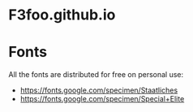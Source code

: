 # F3foo.github.io


# Fonts
All the fonts are distributed for free on personal use:
- https://fonts.google.com/specimen/Staatliches
- https://fonts.google.com/specimen/Special+Elite
